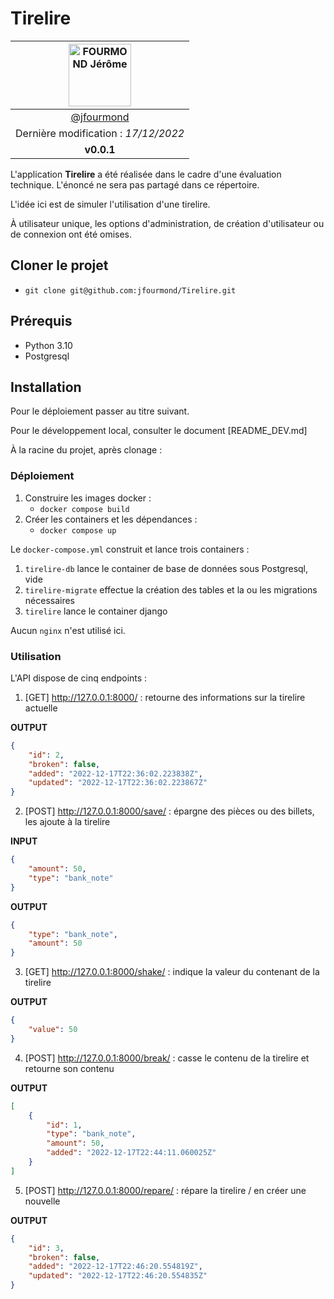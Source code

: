 # Tirelire

| [<img alt="FOURMOND Jérôme" src="https://avatars2.githubusercontent.com/u/15089371" width="100">](https://github.com/jfourmond) |
|:-------------------------------------------------------------------------------------------------------------------------------:|
|                                           [@jfourmond](https://github.com/jfourmond)                                            |
|                                             Dernière modification   : *17/12/2022*                                              |
|                                                           **v0.0.1**                                                            |

L'application **Tirelire** a été réalisée dans le cadre d'une évaluation technique. L'énoncé ne sera pas partagé
dans ce répertoire.

L'idée ici est de simuler l'utilisation d'une tirelire. 

À utilisateur unique, les options d'administration, de création d'utilisateur ou de connexion ont été omises.

## Cloner le projet

- `git clone git@github.com:jfourmond/Tirelire.git`

## Prérequis

- Python 3.10
- Postgresql

## Installation

Pour le déploiement passer au titre suivant.

Pour le développement local, consulter le document [README_DEV.md]

À la racine du projet, après clonage :

### Déploiement


1. Construire les images docker :
    - `docker compose build`
2. Créer les containers et les dépendances :
    - `docker compose up`

Le `docker-compose.yml` construit et lance trois containers :
   1. `tirelire-db` lance le container de base de données sous Postgresql, vide
   2. `tirelire-migrate` effectue la création des tables et la ou les migrations nécessaires
   3. `tirelire` lance le container django

Aucun `nginx` n'est utilisé ici.

### Utilisation

L'API dispose de cinq endpoints :

1. [GET] http://127.0.0.1:8000/ : retourne des informations sur la tirelire actuelle

**OUTPUT**

```json
{
    "id": 2,
    "broken": false,
    "added": "2022-12-17T22:36:02.223838Z",
    "updated": "2022-12-17T22:36:02.223867Z"
}
```

2. [POST] http://127.0.0.1:8000/save/ : épargne des pièces ou des billets, les ajoute à la tirelire

**INPUT**

```json
{
    "amount": 50,
    "type": "bank_note"
}
```

**OUTPUT**

```json
{
    "type": "bank_note",
    "amount": 50
}
```

3. [GET] http://127.0.0.1:8000/shake/ : indique la valeur du contenant de la tirelire

**OUTPUT**

```json
{
    "value": 50
}
```

4. [POST] http://127.0.0.1:8000/break/ : casse le contenu de la tirelire et retourne son contenu

**OUTPUT**

```json
[
    {
        "id": 1,
        "type": "bank_note",
        "amount": 50,
        "added": "2022-12-17T22:44:11.060025Z"
    }
]
```

5. [POST] http://127.0.0.1:8000/repare/ : répare la tirelire / en créer une nouvelle

**OUTPUT**

```json
{
    "id": 3,
    "broken": false,
    "added": "2022-12-17T22:46:20.554819Z",
    "updated": "2022-12-17T22:46:20.554835Z"
}
```